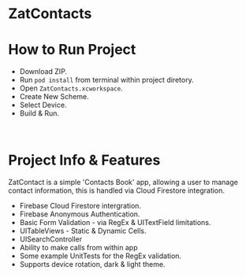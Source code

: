 # ZatContacts

# How to Run Project
* Download ZIP.
* Run `pod install` from terminal within project diretory. 
* Open `ZatContacts.xcworkspace`.
* Create New Scheme.
* Select Device.
* Build & Run.

</br>

# Project Info & Features
ZatContact is a simple 'Contacts Book' app, allowing a user to manage contact information, this is handled via Cloud Firestore integration. 

* Firebase Cloud Firestore intergration.
* Firebase Anonymous Authentication.
* Basic Form Validation - via RegEx & UITextField limitations.
* UITableViews - Static & Dynamic Cells.
* UISearchController
* Ability to make calls from within app
* Some example UnitTests for the RegEx validation. 
* Supports device rotation, dark & light theme.
